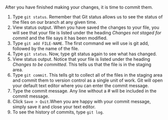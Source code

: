 After you have finished making your changes, it is time to commit them.

1. Type `git status`. Remember that Git status allows us to see the status of the files on our branch at any given time.
1. View status output. When you have saved the changes to your file, you will see that your file is listed under the heading _Changes not staged for commit_ and the file says it has been modified.
1. Type `git add FILE-NAME`. The first command we will use is git add, followed by the name of the file.
1. Type `git status`. Now, type git status again to see what has changed.
1. View status output. Notice that your file is listed under the heading _Changes to be committed_. This tells us that the file is in the staging area.
1. Type `git commit`. This tells git to collect all of the files in the staging area and commit them to version control as a single unit of work. Git will open your default text editor where you can enter the commit message.
1. Type the commit message. Any line without a # will be included in the commit message.
1. Click `Save > Quit`.When you are happy with your commit message, simply save it and close your text editor.
1. To see the history of commits, type `git log`.
